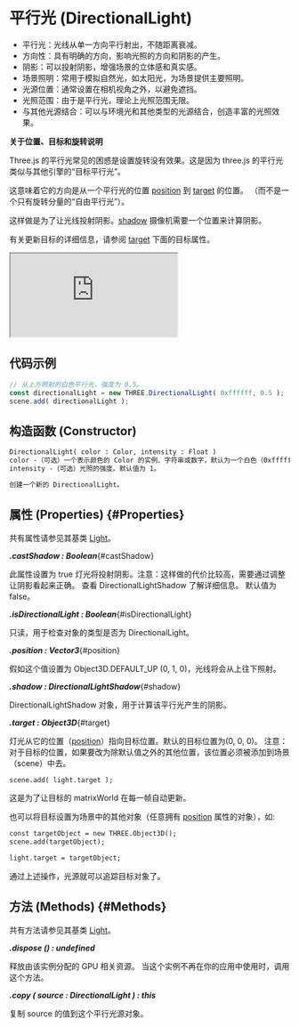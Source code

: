 # 平行光 (DirectionalLight)

- 平行光：光线从单一方向平行射出，不随距离衰减。
- 方向性：具有明确的方向，影响光照的方向和阴影的产生。
- 阴影：可以投射阴影，增强场景的立体感和真实感。
- 场景照明：常用于模拟自然光，如太阳光，为场景提供主要照明。
- 光源位置：通常设置在相机视角之外，以避免遮挡。
- 光照范围：由于是平行光，理论上光照范围无限。
- 与其他光源结合：可以与环境光和其他类型的光源结合，创造丰富的光照效果。

**关于位置、目标和旋转说明**

Three.js 的平行光常见的困惑是设置旋转没有效果。这是因为 three.js 的平行光类似与其他引擎的“目标平行光”。

这意味着它的方向是从一个平行光的位置 [position](#position) 到 [target](#target) 的位置。 （而不是一个只有旋转分量的“自由平行光”）。

这样做是为了让光线投射阴影。[shadow](#shadow) 摄像机需要一个位置来计算阴影。

有关更新目标的详细信息，请参阅 [target](#target) 下面的目标属性。

<iframe id="scene" src="https://threejs.org/examples/webgl_materials_bumpmap.html"></iframe>

## 代码示例

```js
// 从上方照射的白色平行光，强度为 0.5。
const directionalLight = new THREE.DirectionalLight( 0xffffff, 0.5 );
scene.add( directionalLight );
```

## 构造函数 (Constructor)

```md
DirectionalLight( color : Color, intensity : Float )
color -（可选）一个表示颜色的 Color 的实例、字符串或数字，默认为一个白色（0xffffff）的 Color 对象。
intensity -（可选）光照的强度。默认值为 1。

创建一个新的 DirectionalLight。
```

## 属性 (Properties) {#Properties}

共有属性请参见其基类 [Light](./Light)。

***.castShadow : Boolean***{#castShadow}

此属性设置为 true 灯光将投射阴影。注意：这样做的代价比较高，需要通过调整让阴影看起来正确。 查看 DirectionalLightShadow 了解详细信息。 默认值为 false。

***.isDirectionalLight : Boolean***{#isDirectionalLight}

只读，用于检查对象的类型是否为 DirectionalLight。

***.position : Vector3***{#position}

假如这个值设置为 Object3D.DEFAULT_UP (0, 1, 0)，光线将会从上往下照射。

***.shadow : DirectionalLightShadow***{#shadow}

DirectionalLightShadow 对象，用于计算该平行光产生的阴影。

***.target : Object3D***{#target}

灯光从它的位置（[position](#position)）指向目标位置。默认的目标位置为(0, 0, 0)。
注意：对于目标的位置，如果要改为除默认值之外的其他位置，该位置必须被添加到场景（scene）中去。

```md
scene.add( light.target );
```

这是为了让目标的 matrixWorld 在每一帧自动更新。

也可以将目标设置为场景中的其他对象（任意拥有 [position](#position) 属性的对象），如:

```md
const targetObject = new THREE.Object3D();
scene.add(targetObject);

light.target = targetObject;
```

通过上述操作，光源就可以追踪目标对象了。


## 方法 (Methods) {#Methods}

共有方法请参见其基类 [Light](./Light)。

***.dispose () : undefined***

释放由该实例分配的 GPU 相关资源。 当这个实例不再在你的应用中使用时，调用这个方法。

***.copy ( source : DirectionalLight ) : this***

复制 source 的值到这个平行光源对象。
